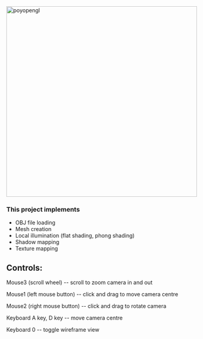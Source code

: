 <img width="500" alt="poyopengl" src="https://github.com/jackoubridge/PyOpenGL/assets/116497746/26cdbe55-b64f-49bd-a2e6-13ab338ef06d">

### This project implements
- OBJ file loading
- Mesh creation
- Local illumination (flat shading, phong shading)
- Shadow mapping
- Texture mapping

## Controls:

Mouse3 (scroll wheel) -- scroll to zoom camera in and out

Mouse1 (left mouse button) -- click and drag to move camera centre

Mouse2 (right mouse button) -- click and drag to rotate camera

Keyboard A key, D key -- move camera centre

Keyboard 0 -- toggle wireframe view
